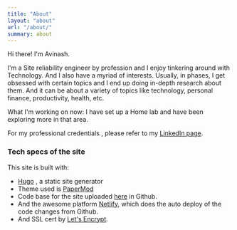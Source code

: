 ```yaml
---
title: "About"
layout: "about"
url: "/about/"
summary: about
---
```


Hi there! I'm Avinash.

I'm a Site reliability engineer by profession and I enjoy tinkering around with Technology. And I also have a myriad of interests. Usually, in phases, I get obsessed with certain topics and I end up doing in-depth research about them. And it can be about a variety of topics like technology, personal finance, productivity, health, etc.

What I'm working on now: I have set up a Home lab and have been exploring more in that area.

For my professional credentials , please refer to my [LinkedIn page](https://www.linkedin.com/in/avinashdharan/). 

### Tech specs of the site
This site is built with:  
* [Hugo](https://gohugo.io/) , a static site generator
* Theme used is [PaperMod](https://github.com/adityatelange/hugo-PaperMod)
* Code base for the site uploaded [here](https://github.com/avinashdharan/avinashdharan.com/) in Github.
* And the awesome platform [Netlify](https://www.netlify.com/), which does the auto deploy of the code changes from Github. 
* And SSL cert by [Let's Encrypt](https://letsencrypt.org/). 